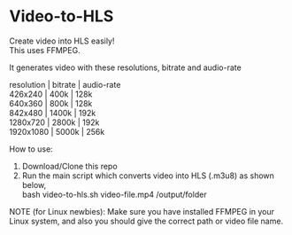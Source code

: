 # Video-to-HLS

Create video into HLS easily!<br>
This uses FFMPEG.<br>

It generates video with these resolutions, bitrate and audio-rate<br>

  resolution | bitrate |  audio-rate<br>
  426x240    |  400k   |  128k<br>
  640x360    |  800k   |  128k<br>
  842x480    |  1400k  |  192k<br>
  1280x720   |  2800k  |  192k<br>
  1920x1080  |  5000k  |  256k<br>

How to use:<br>
1. Download/Clone this repo
2. Run the main script which converts video into HLS (.m3u8) as shown below, <br> bash video-to-hls.sh video-file.mp4 /output/folder
      
NOTE (for Linux newbies):
Make sure you have installed FFMPEG in your Linux system, and also you should give the correct path or video file name.
